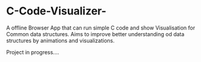 # C-Code-Visualizer-
A offline Browser App that can run simple C code and show Visualisation for Common data structures.
Aims to improve better understanding od data structures by animations and visualizations. 

Project in progress....
